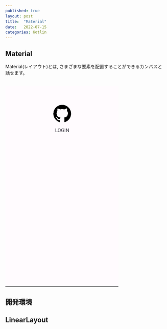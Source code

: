 ```yaml
---
published: true
layout: post
title:  "Material"
date:   2022-07-15
categories: Kotlin 
---
```


## Material


Material(レイアウト)とは, さまざまな要素を配置することができるカンバスと話せます。
<br>
<br>

![](../assets/images/Develop.png)

## 開発環境



## LinearLayout





